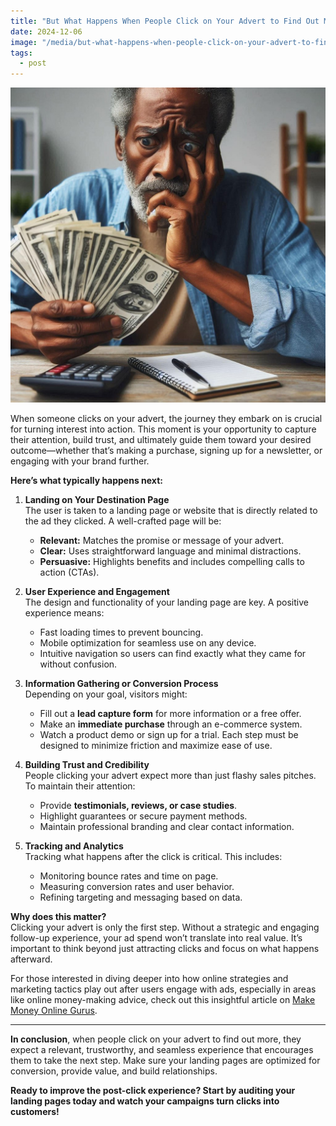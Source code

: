 ```yaml
---
title: "But What Happens When People Click on Your Advert to Find Out More?"
date: 2024-12-06
image: "/media/but-what-happens-when-people-click-on-your-advert-to-find-out-more.jpg"
tags:
  - post
---
```


![But What Happens When People Click on Your Advert to Find Out More?](/media/but-what-happens-when-people-click-on-your-advert-to-find-out-more.jpg)

When someone clicks on your advert, the journey they embark on is crucial for turning interest into action. This moment is your opportunity to capture their attention, build trust, and ultimately guide them toward your desired outcome—whether that’s making a purchase, signing up for a newsletter, or engaging with your brand further.

**Here’s what typically happens next:**

1. **Landing on Your Destination Page**  
   The user is taken to a landing page or website that is directly related to the ad they clicked. A well-crafted page will be:
   - **Relevant:** Matches the promise or message of your advert.
   - **Clear:** Uses straightforward language and minimal distractions.
   - **Persuasive:** Highlights benefits and includes compelling calls to action (CTAs).

2. **User Experience and Engagement**  
   The design and functionality of your landing page are key. A positive experience means:
   - Fast loading times to prevent bouncing.
   - Mobile optimization for seamless use on any device.
   - Intuitive navigation so users can find exactly what they came for without confusion.

3. **Information Gathering or Conversion Process**  
   Depending on your goal, visitors might:
   - Fill out a **lead capture form** for more information or a free offer.
   - Make an **immediate purchase** through an e-commerce system.
   - Watch a product demo or sign up for a trial.
   Each step must be designed to minimize friction and maximize ease of use.

4. **Building Trust and Credibility**  
   People clicking your advert expect more than just flashy sales pitches. To maintain their attention:
   - Provide **testimonials, reviews, or case studies**.
   - Highlight guarantees or secure payment methods.
   - Maintain professional branding and clear contact information.

5. **Tracking and Analytics**  
   Tracking what happens after the click is critical. This includes:
   - Monitoring bounce rates and time on page.
   - Measuring conversion rates and user behavior.
   - Refining targeting and messaging based on data.

**Why does this matter?**  
Clicking your advert is only the first step. Without a strategic and engaging follow-up experience, your ad spend won’t translate into real value. It’s important to think beyond just attracting clicks and focus on what happens afterward.

For those interested in diving deeper into how online strategies and marketing tactics play out after users engage with ads, especially in areas like online money-making advice, check out this insightful article on [Make Money Online Gurus](https://supertotallyawesome.com/posts/make-money-online-gurus/).

---

**In conclusion**, when people click on your advert to find out more, they expect a relevant, trustworthy, and seamless experience that encourages them to take the next step. Make sure your landing pages are optimized for conversion, provide value, and build relationships.  

**Ready to improve the post-click experience? Start by auditing your landing pages today and watch your campaigns turn clicks into customers!**
